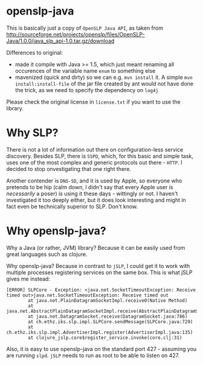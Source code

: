 openslp-java
============

This is basically just a copy of `OpenSLP Java API`, as taken from
http://sourceforge.net/projects/openslp/files/OpenSLP-Java/1.0.0/java_slp_api-1.0.tar.gz/download

Differences to original:

* made it compile with Java >= 1.5, which just meant renaming all occurences of the variable name `enum` to something else
* mavenized (quick and dirty) so we can e.g. `mvn install` it. A simple `mvn install:install-file` of the jar file created by ant would not have done the trick, as we need to specify the dependency on `log4j`

Please check the original license in `license.txt` if you want to use the library.

# Why SLP? #

There is not a lot of information out there on configuration-less service discovery. Besides SLP, there is `SSPD`, which, for this basic and simple task, uses one of the most complex and generic protocols out there - `HTTP`. I decided to stop onvestigating that one right there.

Another contender is `DNS-SD`, and it is used by Apple, so everyone who pretends to be hip (calm down, I didn't say that every Apple user is *necessarily* a poser) is using it these days - wittingly or not. I haven't investigated it too deeply either, but it does look interesting and might in fact even be technically superior to SLP. Don't know.

# Why openslp-java? #

Why a Java (or rather, JVM) library? Because it can be easily used from great languages such as clojure.

Why openslp-java? Because in contrast to `jSLP`, I could get it to work with multiple processes registering services on the same box. This is what jSLP gives me instead:

```
[ERROR] SLPCore - Exception: <java.net.SocketTimeoutException: Receive timed out>java.net.SocketTimeoutException: Receive timed out
        at java.net.PlainDatagramSocketImpl.receive0(Native Method)
        at java.net.AbstractPlainDatagramSocketImpl.receive(AbstractPlainDatagramSocketImpl.java:145)
        at java.net.DatagramSocket.receive(DatagramSocket.java:786)
        at ch.ethz.iks.slp.impl.SLPCore.sendMessage(SLPCore.java:729)
        at ch.ethz.iks.slp.impl.AdvertiserImpl.register(AdvertiserImpl.java:135)
        at clojure_jslp.core$register_service.invoke(core.clj:31)
```

Also, it is easy to use openslp-java on the standard port 427 - assuming you are running `slpd`. `jSLP` needs to run as root to be able to listen on 427.
